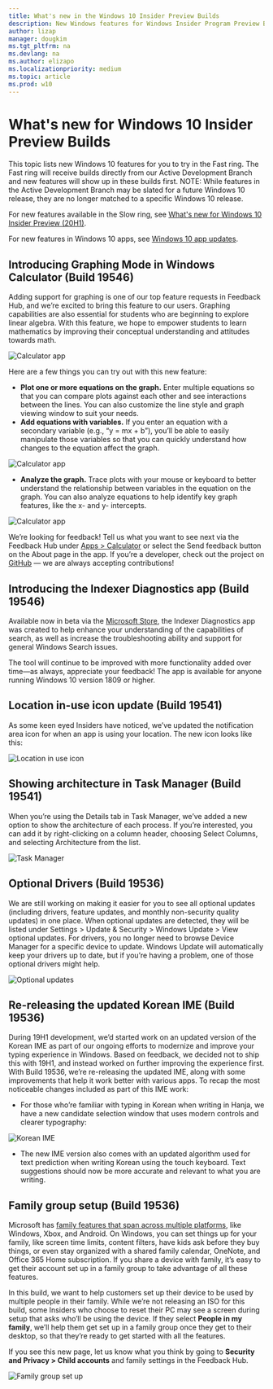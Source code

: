 ```yaml
---
title: What's new in the Windows 10 Insider Preview Builds 
description: New Windows features for Windows Insider Program Preview Builds
author: lizap
manager: dougkim
ms.tgt_pltfrm: na
ms.devlang: na
ms.author: elizapo
ms.localizationpriority: medium
ms.topic: article
ms.prod: w10
---
```


# What's new for Windows 10 Insider Preview Builds 

This topic lists new Windows 10 features for you to try in the Fast ring. The Fast ring will receive builds directly from our Active Development Branch and new features will show up in these builds first. NOTE: While features in the Active Development Branch may be slated for a future Windows 10 release, they are no longer matched to a specific Windows 10 release.

For new features available in the Slow ring, see [What's new for Windows 10 Insider Preview (20H1)](https://docs.microsoft.com/windows-insider/at-home/Whats-new-wip-at-home-20h1). 

For new features in Windows 10 apps, see [Windows 10 app updates](https://docs.microsoft.com/windows-insider/at-home/whats-new-apps). 

## Introducing Graphing Mode in Windows Calculator (Build 19546)
Adding support for graphing is one of our top feature requests in Feedback Hub, and we’re excited to bring this feature to our users. Graphing capabilities are also essential for students who are beginning to explore linear algebra. With this feature, we hope to empower students to learn mathematics by improving their conceptual understanding and attitudes towards math.

![Calculator app](images/19546-1.png "Calculator app showing graphing mode")

Here are a few things you can try out with this new feature:
* __Plot one or more equations on the graph.__ Enter multiple equations so that you can compare plots against each other and see interactions between the lines. You can also customize the line style and graph viewing window to suit your needs.
* __Add equations with variables.__ If you enter an equation with a secondary variable (e.g., “y = mx + b”), you’ll be able to easily manipulate those variables so that you can quickly understand how changes to the equation affect the graph.

![Calculator app](images/19546-2.gif "Calculator app showing graphing mode - add equations with variables")

* __Analyze the graph.__ Trace plots with your mouse or keyboard to better understand the relationship between variables in the equation on the graph. You can also analyze equations to help identify key graph features, like the x- and y- intercepts.

![Calculator app](images/19546-3.png "Calculator app showing graphing mode - analyze the graph")

We’re looking for feedback! Tell us what you want to see next via the Feedback Hub under [Apps > Calculator](https://aka.ms/calcfeedback) or select the Send feedback button on the About page in the app. If you’re a developer, check out the project on [GitHub](http://aka.ms/calculator) — we are always accepting contributions! 

## Introducing the Indexer Diagnostics app (Build 19546)
Available now in beta via the [Microsoft Store](https://www.microsoft.com/store/productId/9N25LZCZWGS4), the Indexer Diagnostics app was created to help enhance your understanding of the capabilities of search, as well as increase the troubleshooting ability and support for general Windows Search issues.

The tool will continue to be improved with more functionality added over time—as always, appreciate your feedback! The app is available for anyone running Windows 10 version 1809 or higher.

## Location in-use icon update (Build 19541)
As some keen eyed Insiders have noticed, we’ve updated the notification area icon for when an app is using your location. The new icon looks like this:

![Location in use icon](images/19541-1.png "Desktop view showing new location in-use icon")

## Showing architecture in Task Manager (Build 19541)
When you’re using the Details tab in Task Manager, we’ve added a new option to show the architecture of each process. If you’re interested, you can add it by right-clicking on a column header, choosing Select Columns, and selecting Architecture from the list.

![Task Manager](images/19541-2.png "Details tab in Task Manager showibg architecture in process")

## Optional Drivers (Build 19536)
We are still working on making it easier for you to see all optional updates (including drivers, feature updates, and monthly non-security quality updates) in one place. When optional updates are detected, they will be listed under Settings > Update & Security > Windows Update > View optional updates.
For drivers, you no longer need to browse Device Manager for a specific device to update. Windows Update will automatically keep your drivers up to date, but if you’re having a problem, one of those optional drivers might help.

![Optional updates](images/19536-1.png "Windows Update settings screen showing view optional updates link")

## Re-releasing the updated Korean IME (Build 19536)
During 19H1 development, we’d started work on an updated version of the Korean IME as part of our ongoing efforts to modernize and improve your typing experience in Windows. Based on feedback, we decided not to ship this with 19H1, and instead worked on further improving the experience first. With Build 19536, we’re re-releasing the updated IME, along with some improvements that help it work better with various apps.
To recap the most noticeable changes included as part of this IME work:
* For those who’re familiar with typing in Korean when writing in Hanja, we have a new candidate selection window that uses modern controls and clearer typography:

![Korean IME](images/19536-2.png "Windows Update settings screen showing view optional updates link")

* The new IME version also comes with an updated algorithm used for text prediction when writing Korean using the touch keyboard. Text suggestions should now be more accurate and relevant to what you are writing.

## Family group setup (Build 19536)
Microsoft has [family features that span across multiple platforms](https://account.microsoft.com/family/about), like Windows, Xbox, and Android. On Windows, you can set things up for your family, like screen time limits, content filters, have kids ask before they buy things, or even stay organized with a shared family calendar, OneNote, and Office 365 Home subscription. If you share a device with family, it’s easy to get their account set up in a family group to take advantage of all these features.

In this build, we want to help customers set up their device to be used by multiple people in their family. While we’re not releasing an ISO for this build, some Insiders who choose to reset their PC may see a screen during setup that asks who’ll be using the device. If they select __People in my family__, we’ll help them get set up in a family group once they get to their desktop, so that they’re ready to get started with all the features.

If you see this new page, let us know what you think by going to __Security and Privacy > Child accounts__ and family settings in the Feedback Hub.

![Family group set up](images/19536-3.png "Family group set up screen")